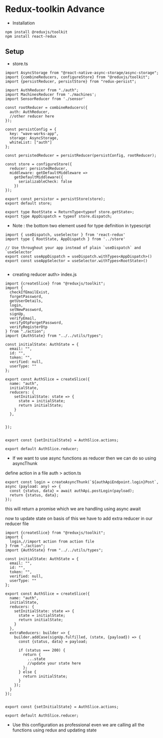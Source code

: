 # Redux-toolkin Advance

- Installation

```
npm install @reduxjs/toolkit
npm install react-redux

```

## Setup

- store.ts

```
import AsyncStorage from "@react-native-async-storage/async-storage";
import {combineReducers, configureStore} from "@reduxjs/toolkit";
import {persistReducer, persistStore} from "redux-persist";

import AuthReducer from "./auth";
import MachinesReducer from './machines';
import SensorReducer from './sensor'

const rootReducer = combineReducers({
  auth: AuthReducer,
  //other reducer here
});

const persistConfig = {
  key: "wave-works-app",
  storage: AsyncStorage,
  whiteList: ["auth"]
};

const persistedReducer = persistReducer(persistConfig, rootReducer);

const store = configureStore({
  reducer: persistedReducer,
  middleware: getDefaultMiddleware =>
    getDefaultMiddleware({
      serializableCheck: false
    })
});

export const persistor = persistStore(store);
export default store;

export type RootState = ReturnType<typeof store.getState>;
export type AppDispatch = typeof store.dispatch;
```

- Note : the bottom two element used for type definition in typescript

```
import { useDispatch, useSelector } from 'react-redux'
import type { RootState, AppDispatch } from '../store'

// Use throughout your app instead of plain `useDispatch` and `useSelector`
export const useAppDispatch = useDispatch.withTypes<AppDispatch>()
export const useAppSelector = useSelector.withTypes<RootState>()


```

- creating reducer auth> index.js

```
import {createSlice} from "@reduxjs/toolkit";
import {
  checkIfEmailExist,
  forgetPassword,
  getUserDetails,
  login,
  setNewPassword,
  signUp,
  verifyEmail,
  verifyOtpForgetPassword,
  verifyRegisterOtp
} from "./action";
import {AuthState} from "../../utils/types";

const initialState: AuthState = {
  email: "",
  id: "",
  token: "",
  verified: null,
  userType: ""
};

export const AuthSlice = createSlice({
  name: "auth",
  initialState,
  reducers: {
    setInitialState: state => {
      state = initialState;
      return initialState;
    }
  },


});


export const {setInitialState} = AuthSlice.actions;

export default AuthSlice.reducer;

```

- If we want to use async functions as reducer then we can do so using asyncThunk

define action in a file auth > action.ts

```
export const login = createAsyncThunk(`${authApiEndpoint.login}Post`, async (payload: any) => {
  const {status, data} = await authApi.postLogin(payload);
  return {status, data};
});

```

this will return a promise which we are handling using async await

now to update state on basis of this we have to add extra reducer in our reducer file

```
import {createSlice} from "@reduxjs/toolkit";
import {
  login,//import action from action file
} from "./action";
import {AuthState} from "../../utils/types";

const initialState: AuthState = {
  email: "",
  id: "",
  token: "",
  verified: null,
  userType: ""
};

export const AuthSlice = createSlice({
  name: "auth",
  initialState,
  reducers: {
    setInitialState: state => {
      state = initialState;
      return initialState;
    }
  },
  extraReducers: builder => {
    builder.addCase(signUp.fulfilled, (state, {payload}) => {
      const {status, data} = payload;

      if (status === 200) {
        return {
          ...state
          //update your state here
        };
      } else {
        return initialState;
      }
    });
  }
});


export const {setInitialState} = AuthSlice.actions;

export default AuthSlice.reducer;

```

- Use this configuration as professional even we are calling all the functions using redux and updating state
